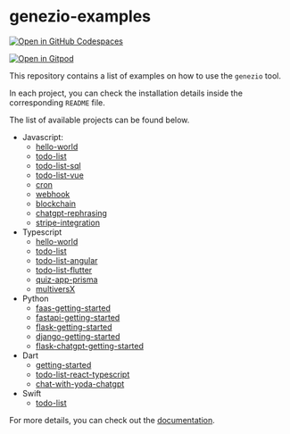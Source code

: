 # genezio-examples

[![Open in GitHub Codespaces](https://github.com/codespaces/badge.svg)](https://codespaces.new/genez-io/genezio-examples)

[![Open in Gitpod](https://gitpod.io/button/open-in-gitpod.svg)](https://gitpod.io/#https://github.com/genez-io/genezio-examples)

This repository contains a list of examples on how to use the `genezio` tool.

In each project, you can check the installation details inside the corresponding `README` file.

The list of available projects can be found below.

- Javascript:
  - [hello-world](javascript/hello-world)
  - [todo-list](javascript/todo-list)
  - [todo-list-sql](javascript/todo-list-sql)
  - [todo-list-vue](javascript/todo-list-vue)
  - [cron](javascript/cron)
  - [webhook](javascript/webhook)
  - [blockchain](javascript/blockchain)
  - [chatgpt-rephrasing](javascript/chatgpt-project)
  - [stripe-integration](javascript/stripe-js)
- Typescript
  - [hello-world](typescript/hello-world)
  - [todo-list](typescript/todo-list)
  - [todo-list-angular](typescript/todo-list-angular)
  - [todo-list-flutter](typescript/todo-list-flutter)
  - [quiz-app-prisma](typescript/quiz-app-prisma)
  - [multiversX](typescript/multiversx)
- Python
  - [faas-getting-started](python/faas-getting-started)
  - [fastapi-getting-started](python/fastapi-getting-started)
  - [flask-getting-started](python/flask-getting-started)
  - [django-getting-started](python/django-getting-started)
  - [flask-chatgpt-getting-started](python/flask-chatgpt-getting-started)
- Dart
  - [getting-started](dart/getting-started)
  - [todo-list-react-typescript](dart/todo-list-react-typescript)
  - [chat-with-yoda-chatgpt](dart/chat-with-yoda-chatgpt)
- Swift
  - [todo-list](swift/todo-list)

For more details, you can check out the [documentation](https://genezio.com/docs/).
